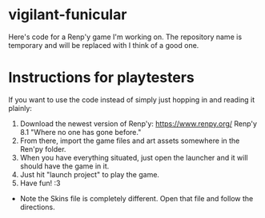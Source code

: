 # vigilant-funicular
Here's code for a Renp'y game I'm working on. The repository name is temporary and will be replaced with I think of a good one.
# Instructions for playtesters
If you want to use the code instead of simply just hopping in and reading it plainly: 
1. Download the newest version of Renp'y: https://www.renpy.org/ Renp'y 8.1 "Where no one has gone before." 
2. From there, import the game files and art assets somewhere in the Ren'py folder.
3. When you have everything situated, just open the launcher and it will should have the game in it. 
4. Just hit "launch project" to play the game.
5. Have fun! :3 
* Note the Skins file is completely different. Open that file and follow the directions. 
